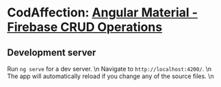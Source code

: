 # CodAffection: [Angular Material - Firebase CRUD Operations](https://www.youtube.com/watch?v=hfhlzY3U27M&list=PLcmog4OnrNmG4fzjI1h0-_D1xwcNJz0_5&index=22&t=306s)

## Development server

Run `ng serve` for a dev server. \n
Navigate to `http://localhost:4200/`. \n
The app will automatically reload if you change any of the source files. \n
